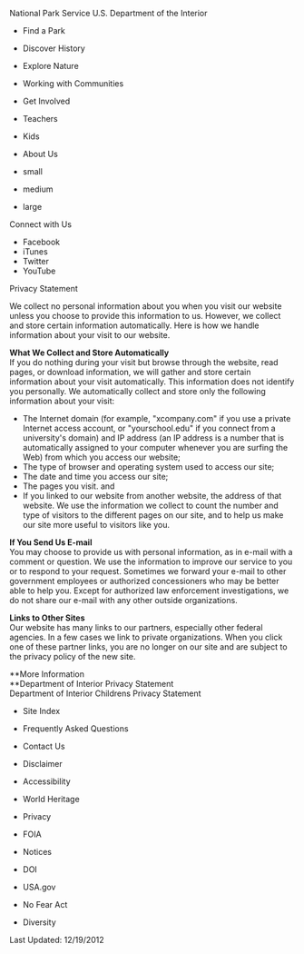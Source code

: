 National Park Service U.S. Department of the Interior

*   Find a Park
*   Discover History
*   Explore Nature
*   Working with Communities
*   Get Involved
*   Teachers
*   Kids
*   About Us

*   small
*   medium
*   large

  
Connect with Us

*   Facebook
*   iTunes
*   Twitter
*   YouTube

Privacy Statement

We collect no personal information about you when you visit our website unless you choose to provide this information to us. However, we collect and store certain information automatically. Here is how we handle information about your visit to our website.

**What We Collect and Store Automatically**  
If you do nothing during your visit but browse through the website, read pages, or download information, we will gather and store certain information about your visit automatically. This information does not identify you personally. We automatically collect and store only the following information about your visit:

*   The Internet domain (for example, "xcompany.com" if you use a private Internet access account, or "yourschool.edu" if you connect from a university's domain) and IP address (an IP address is a number that is automatically assigned to your computer whenever you are surfing the Web) from which you access our website;
*   The type of browser and operating system used to access our site;
*   The date and time you access our site;
*   The pages you visit. and
*   If you linked to our website from another website, the address of that website. We use the information we collect to count the number and type of visitors to the different pages on our site, and to help us make our site more useful to visitors like you.

**If You Send Us E-mail**  
You may choose to provide us with personal information, as in e-mail with a comment or question. We use the information to improve our service to you or to respond to your request. Sometimes we forward your e-mail to other government employees or authorized concessioners who may be better able to help you. Except for authorized law enforcement investigations, we do not share our e-mail with any other outside organizations.

**Links to Other Sites**  
Our website has many links to our partners, especially other federal agencies. In a few cases we link to private organizations. When you click one of these partner links, you are no longer on our site and are subject to the privacy policy of the new site.

**More Information  
**Department of Interior Privacy Statement  
Department of Interior Childrens Privacy Statement

*   Site Index
*   Frequently Asked Questions
*   Contact Us
*   Disclaimer
*   Accessibility

*   World Heritage
*   Privacy
*   FOIA
*   Notices
*   DOI
*   USA.gov
*   No Fear Act
*   Diversity

Last Updated: 12/19/2012